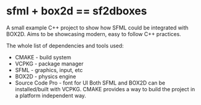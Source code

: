 # sfml + box2d == sf2dboxes

A small example C++ project to show how SFML could be integrated with BOX2D. Aims to be showcasing modern, easy to follow C++ practices.

The whole list of dependencies and tools used:
- CMAKE - build system
- VCPKG - package manager
- SFML - graphics, input, etc
- BOX2D - physics engine
- Source Code Pro - font for UI
Both SFML and BOX2D can be installed/built with VCPKG. CMAKE provides a way to build the project in a platform independent way.


